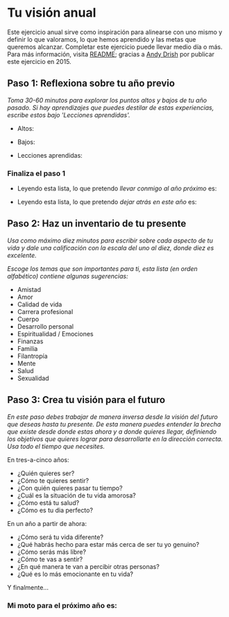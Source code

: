 # Tu visión anual

Este ejercicio anual sirve como inspiración para alinearse con uno mismo y definir lo que valoramos, lo que hemos aprendido y las metas que queremos alcanzar. Completar este ejercicio puede llevar medio día o más.
Para más información, visita [README](README.md); gracias a [Andy Drish](https://andydrish.com/) por publicar este ejercicio en 2015.

## Paso 1: Reflexiona sobre tu año previo
_Toma 30-60 minutos para explorar los puntos altos y bajos de tu año pasado. Si hay aprendizajes que puedes destilar de estas experiencias, escribe estos bajo 'Lecciones aprendidas'._
* Altos:

* Bajos:

* Lecciones aprendidas:


### Finaliza el paso 1

* Leyendo esta lista, lo que pretendo *llevar conmigo al año próximo* es:

* Leyendo esta lista, lo que pretendo *dejar atrás en este año* es:

## Paso 2: Haz un inventario de tu presente
_Usa como máximo diez minutos para escribir sobre cada aspecto de tu vida y dale una calificación con la escala del uno al diez, donde diez es excelente._

_Escoge los temas que son importantes para ti, esta lista (en orden alfabético) contiene algunas sugerencias:_

* Amistad
* Amor
* Calidad de vida
* Carrera profesional
* Cuerpo
* Desarrollo personal
* Espiritualidad / Emociones
* Finanzas
* Familia
* Filantropía
* Mente
* Salud
* Sexualidad

## Paso 3: Crea tu visión para el futuro
_En este paso debes trabajar de manera inversa desde la visión del futuro que deseas hasta tu presente. De esta manera puedes entender la brecha que existe desde donde estas ahora y a donde quieres llegar, definiendo los objetivos que quieres lograr para desarrollarte en la dirección correcta. Usa todo el tiempo que necesites._

En tres-a-cinco años:
* ¿Quién quieres ser?
* ¿Cómo te quieres sentir?
* ¿Con quién quieres pasar tu tiempo?
* ¿Cuál es la situación de tu vida amorosa?
* ¿Cómo está tu salud?
* ¿Cómo es tu dia perfecto?

En un año a partir de ahora:
* ¿Cómo será tu vida diferente?
* ¿Qué habrás hecho para estar más cerca de ser tu yo genuino?
* ¿Cómo serás más libre?
* ¿Cómo te vas a sentir?
* ¿En qué manera te van a percibir otras personas?
* ¿Qué es lo más emocionante en tu vida?

Y finalmente...
### Mi moto para el próximo año es:



